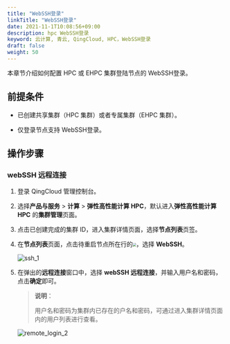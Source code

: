 ```yaml
---
title: "WebSSH登录"
linkTitle: "WebSSH登录"
date: 2021-11-1T10:08:56+09:00
description: hpc WebSSH登录
keyword: 云计算, 青云, QingCloud, HPC，WebSSH登录
draft: false
weight: 50
---
```


本章节介绍如何配置 HPC 或 EHPC 集群登陆节点的 WebSSH登录。

## 前提条件

- 已创建共享集群（HPC 集群）或者专属集群（EHPC 集群）。

- 仅登录节点支持 WebSSH登录。

## 操作步骤

### webSSH 远程连接

1. 登录 QingCloud 管理控制台。

2. 选择**产品与服务** > **计算** > **弹性高性能计算 HPC**，默认进入**弹性高性能计算 HPC** 的**集群管理**页面。

3. 点击已创建完成的集群 ID，进入集群详情页面，选择**节点列表**页签。

4. 在**节点列表**页面，点击待重启节点所在行的<img src="../../../_images/more_operation.png" style="zoom:50%;" />，选择 **WebSSH**。

   ![ssh_1](../../../_images/ssh_1.png)

3. 在弹出的**远程连接**窗口中，选择 **webSSH 远程连接**，并输入用户名和密码，点击**确定**即可。
   > **说明**：
   >
   > 用户名和密码为集群内已存在的户名和密码，可通过进入集群详情页面内的用户列表进行查看。

   ![remote_login_2](../../../_images/remote_login_2.png)



